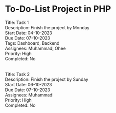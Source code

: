 # To-Do-List Project in PHP

Title: Task 1<br>
Description: Finish the project by Monday<br>
Start Date: 04-10-2023<br>
Due Date: 07-10-2023<br>
Tags: Dashboard, Backend<br>
Assignees: Muhammad, Ohee<br>
Priority: High<br>
Completed: No<br>
<br>
<br>
Title: Task 2<br>
Description: Finish the project by Sunday<br>
Start Date: 06-10-2023<br>
Due Date: 07-10-2023<br>
Assignees: Muhammad<br>
Priority: High<br>
Completed: No<br>
